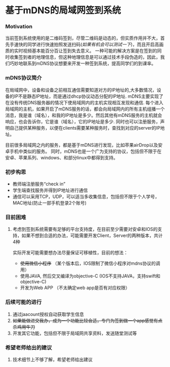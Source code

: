 # 基于mDNS的局域网签到系统

### Motivation

当前签到系统使用的是二维码签到，尽管二维码是动态的，但实质作用并不大，首先手速快的同学进行快速拍照发送扫码(*如果有机会可以测试一下*)，而且开启高画质的实时视频基本能百分百让签到失去意义。
一种可能的解决方案是在签到的同时收集签到者的地理信息，但这种地理信息是可以通过技术手段伪造的，因此，我们巧妙地联系到mDNS协议想要来开发一种签到系统，提高同学们的到课率。

### mDNS协议简介

在局域网中，设备和设备之前相互通信需要知道对方的IP地址的,大多数情况，设备的IP不是静态IP地址，而是通过dhcp协议动态分配的IP地址.
mDNS主要实现了在没有传统DNS服务器的情况下使局域网内的主机实现相互发现和通信.
每个进入局域网的主机，如果开启了mDNS服务的话，都会向局域网内的所有主机组播一个消息，我是谁（域名），和我的IP地址是多少。然后其他有mDNS服务的主机就会响应，也会告诉你，它是谁（域名），它的IP地址是多少.
同时也可以注册服务，声明自己提供某种服务，以便在clients需要某种服务时，查找到对应的server的IP地址。

目前很多局域网之内的服务，都是基于mDNS进行发现，比如苹果airDrop以及安卓手机中类似的服务。
同时，mDNS也是一个广为支持的协议，包括但不限于在安卓、苹果系列、windows、和部分linux中都得到支持。

### 初步构思

- 教师端注册服务“check in”
- 学生端查找服务并得到IP地址进行通信
- 通信可以采用TCP，UDP，可以适当多收集信息，包括但不限于个人学号，MAC地址(防止一部手机登录2个账号)

### 目前困难

1. 考虑到签到系统需要有足够的平台支持度，在目前至少需要对安卓和IOS的支持，如果不想到合适的办法，可能需要开发Client，Server的两种版本，共计4种

   实际开发可能需要想办法尽量保证可移植性，目前的想法：

   - ~~使用微信小程序~~ （某个版本后，IOS限制了微信小程序对mdns协议的调用）
   - 使用JAVA, 然后交叉编译为objective-C (IOS不支持JAVA，支持swift和objective-C)
   - 开发为Web APP （不太确定web app是否有对应权限）

### 后续可能的进行

1. 通过jaacount授权自动获取学生信息
2. ~~如果能做进交我办，成为一个功能比较合适，专门为签到做一个app感觉有点杀鸡用牛刀~~
3. 开发其它功能，包括但不限于局域网共享资料，发送随堂测试等

### 希望老师给出的建议

1. 技术细节上不够了解，希望老师给出建议